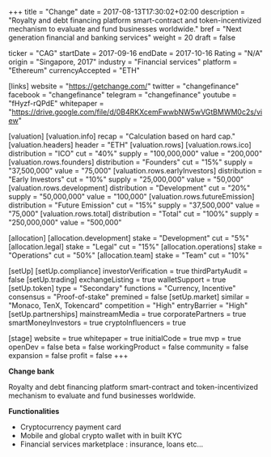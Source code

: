 +++
title = "Change"
date = 2017-08-13T17:30:02+02:00
description = "Royalty and debt financing platform smart-contract and token-incentivized mechanism to evaluate and fund businesses worldwide."
bref = "Next generation financial and banking services"
weight = 20
draft = false

ticker = "CAG"
startDate = 2017-09-16
endDate = 2017-10-16
Rating = "N/A"
origin = "Singapore, 2017"
industry = "Financial services"
platform = "Ethereum"
currencyAccepted = "ETH"

[links]
  website = "https://getchange.com/"
  twitter = "changefinance"
  facebook = "changefinance"
  telegram = "changefinance"
  youtube = "fHyzf-rQPdE"
  whitepaper = "https://drive.google.com/file/d/0B4RKXcemFwwbNW5wVGtBMWM0c2s/view"

[valuation]
  [valuation.info]
    recap = "Calculation based on hard cap."
  [valuation.headers]
    header = "ETH"
  [valuation.rows]
    [valuation.rows.ico]
      distribution = "ICO"
      cut = "40%"
      supply = "100,000,000"
      value = "200,000"
    [valuation.rows.founders]
      distribution = "Founders"
      cut = "15%"
      supply = "37,500,000"
      value = "75,000"
    [valuation.rows.earlyInvestors]
      distribution = "Early Investors"
      cut = "10%"
      supply = "25,000,000"
      value = "50,000"
    [valuation.rows.development]
      distribution = "Development"
      cut = "20%"
      supply = "50,000,000"
      value = "100,000"
    [valuation.rows.futureEmission]
      distribution = "Future Emission"
      cut = "15%"
      supply = "37,500,000"
      value = "75,000"
    [valuation.rows.total]
      distribution = "Total"
      cut = "100%"
      supply = "250,000,000"
      value = "500,000"

[allocation]
  [allocation.development]
    stake = "Development"
    cut = "5%"
  [allocation.legal]
    stake = "Legal"
    cut = "15%"
  [allocation.operations]
    stake = "Operations"
    cut = "50%"
  [allocation.team]
    stake = "Team"
    cut = "10%"

[setUp]
  [setUp.compliance]
    investorVerification = true
    thirdPartyAudit = false
  [setUp.trading]
    exchangeListing = true
    walletSupport = true
  [setUp.token]
    type = "Secondary"
    functions = "Currency, Incentive"
    consensus = "Proof-of-stake"
    premined = false
  [setUp.market]
    similar = "Monaco, TenX, Tokencard"
    competition = "High"
    entryBarrier = "High"
  [setUp.partnerships]
    mainstreamMedia = true
    corporatePartners = true
    smartMoneyInvestors = true
    cryptoInfluencers = true

[stage]
  website = true
  whitepaper = true
  initialCode = true
  mvp = true
  openDev = false
  beta = false
  workingProduct = false
  community = false
  expansion = false
  profit = false
+++

**Change bank**

Royalty and debt financing platform smart-contract and token-incentivized mechanism to evaluate and fund businesses worldwide.

**Functionalities**

* Cryptocurrency payment card
* Mobile and global crypto wallet with in built KYC
* Financial services marketplace : insurance, loans etc…
